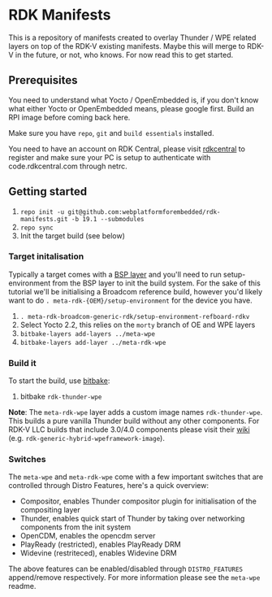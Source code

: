 # RDK Manifests

This is a repository of manifests created to overlay Thunder / WPE related layers on top of the RDK-V existing manifests. Maybe this will merge to RDK-V in the future, or not, who knows. For now read this to get started. 

## Prerequisites

You need to understand what Yocto / OpenEmbedded is, if you don't know what either Yocto or OpenEmbedded means, please google first. Build an RPI image before coming back here.

Make sure you have `repo`, `git` and `build essentials` installed.

You need to have an account on RDK Central, please visit [rdkcentral](http://rdkcentral.com) to register and make sure your PC is setup to authenticate with code.rdkcentral.com through netrc.

## Getting started

1. `repo init -u git@github.com:webplatformforembedded/rdk-manifests.git -b 19.1 --submodules`
2. `repo sync`
3. Init the target build (see below)


### Target initalisation

Typically a target comes with a [BSP layer](https://en.wikipedia.org/wiki/Board_support_package) and you'll need to run setup-environment from the BSP layer to init the build system. For the sake of this tutorial we'll be initialising a Broadcom reference build, however you'd likely want to do `. meta-rdk-{OEM}/setup-environment` for the device you have. 

1. `. meta-rdk-broadcom-generic-rdk/setup-environment-refboard-rdkv`
2. Select Yocto 2.2, this relies on the `morty` branch of OE and WPE layers
3. `bitbake-layers add-layers ../meta-wpe`
4. `bitbake-layers add-layer ../meta-rdk-wpe`

### Build it

To start the build, use [bitbake](https://www.yoctoproject.org/docs/1.6/bitbake-user-manual/bitbake-user-manual.html):

1. bitbake `rdk-thunder-wpe`

**Note**: The `meta-rdk-wpe` layer adds a custom image names `rdk-thunder-wpe`. This builds a pure vanilla Thunder build without any other components. For RDK-V LLC builds that include 3.0/4.0 components please visit their [wiki](https://wiki.rdkcentral.com/display/RDK/RDK-V+%28Raspberry+Pi%29+Build+Instructions+-+Thunderstorm) (e.g. `rdk-generic-hybrid-wpeframework-image`). 

### Switches

The `meta-wpe` and `meta-rdk-wpe` come with a few important switches that are controlled through Distro Features, here's a quick overview:

* Compositor, enables Thunder compositor plugin for initialisation of the compositing layer
* Thunder, enables quick start of Thunder by taking over networking components from the init system
* OpenCDM, enables the opencdm server
* PlayReady (restricted), enables PlayReady DRM
* Widevine (restriteced), enables Widevine DRM

The above features can be enabled/disabled through `DISTRO_FEATURES` append/remove respectively.
For more information please see the `meta-wpe` readme. 
